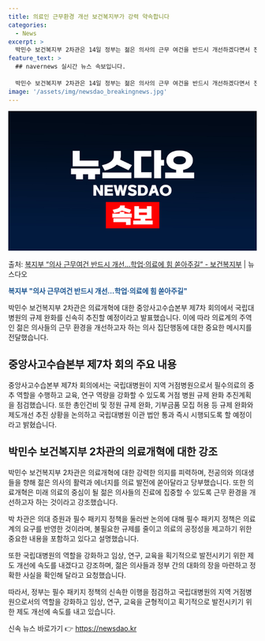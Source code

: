 ```yaml
---
title: 의료인 근무환경 개선 보건복지부가 강력 약속합니다
categories:
  - News
excerpt: >
  박민수 보건복지부 2차관은 14일 정부는 젊은 의사의 근무 여건을 반드시 개선하겠다면서 전공의, 의대생 여러…
feature_text: >
  ## navernews 실시간 뉴스 속보입니다.

  박민수 보건복지부 2차관은 14일 정부는 젊은 의사의 근무 여건을 반드시 개선하겠다면서 전공의, 의대생 여러…
image: '/assets/img/newsdao_breakingnews.jpg'
---
```


![뉴스다오 속보](/assets/img/newsdao_breakingnews.jpg)

<p>출처: <a href="https://newsdao.kr/3153" rel="dofollow">복지부 “의사 근무여건 반드시 개선…학업·의료에 힘 쏟아주길” - 보건복지부</a> | 뉴스다오</p>

<b><span style="color: #1a5490;">복지부 "의사 근무여건 반드시 개선…학업·의료에 힘 쏟아주길"</span></b>

박민수 보건복지부 2차관은 의료개혁에 대한 중앙사고수습본부 제7차 회의에서 국립대병원의 규제 완화를 신속히 추진할 예정이라고 발표했습니다. 이에 따라 의료계의 주역인 젊은 의사들의 근무 환경을 개선하고자 하는 의사 집단행동에 대한 중요한 메시지를 전달했습니다.

<h2 data-ke-size="size26">중앙사고수습본부 제7차 회의 주요 내용</h2>

중앙사고수습본부 제7차 회의에서는 국립대병원이 지역 거점병원으로서 필수의료의 중추 역할을 수행하고 교육, 연구 역량을 강화할 수 있도록 거점 병원 규제 완화 추진계획을 점검했습니다. 또한 총인건비 및 정원 규제 완화, 기부금품 모집 허용 등 규제 완화와 제도개선 추진 상황을 논의하고 국립대병원 이관 법안 통과 즉시 시행되도록 할 예정이라고 밝혔습니다.

<h2 data-ke-size="size26">박민수 보건복지부 2차관의 의료개혁에 대한 강조</h2>

박민수 보건복지부 2차관은 의료개혁에 대한 강력한 의지를 피력하며, 전공의와 의대생들을 향해 젊은 의사의 활력과 에너지를 의료 발전에 쏟아달라고 당부했습니다. 또한 의료개혁은 미래 의료의 중심이 될 젊은 의사들의 진료에 집중할 수 있도록 근무 환경을 개선하고자 하는 것이라고 강조했습니다.

박 차관은 의대 증원과 필수 패키지 정책을 둘러싼 논의에 대해 필수 패키지 정책은 의료계의 요구를 반영한 것이라며, 불필요한 규제를 줄이고 의료의 공정성을 제고하기 위한 중요한 내용을 포함하고 있다고 설명했습니다.

또한 국립대병원의 역할을 강화하고 임상, 연구, 교육을 획기적으로 발전시키기 위한 제도 개선에 속도를 내겠다고 강조하며, 젊은 의사들과 정부 간의 대화의 장을 마련하고 정확한 사실을 확인해 달라고 요청했습니다.

따라서, 정부는 필수 패키지 정책의 신속한 이행을 점검하고 국립대병원의 지역 거점병원으로서의 역할을 강화하고 임상, 연구, 교육을 균형적이고 획기적으로 발전시키기 위한 제도 개선에 속도를 내고 있습니다. 

신속 뉴스 바로가기 👉 <a href="https://newsdao.kr" rel="dofollow">https://newsdao.kr</a>


